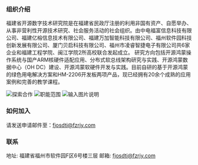 ### 组织介绍
福建省开源数字技术研究院是在福建省民政厅注册的利用非国有资产、自愿举办、从事非营利性开源技术研究、社会服务活动的社会组织。由中电福富信息科技有限公司、福建亿榕信息技术有限公司、福建万加智能科技有限公司、福州软件园科技创新发展有限公司、厦门贝启科技有限公司、福州市凌睿智捷电子有限公司共6家企业和福建工程学院、闽江学院2所高校联合发起成立。
研究方向包括开源鸿蒙操作系统与国产ARM核硬件适配应用、分布式软总线架构研究与实践、开源鸿蒙数据中心（OH DC）建设、开源鸿蒙软硬件开发与实践。目前自研的基于开源鸿蒙的绿色用电解决方案和HM-2206开发板两项产品，现已经拥有20余个成熟的应用案例和完善的教学课程。

![探索合作](https://osdti.obs.cn-east-3.myhuaweicloud.com/image/a5ede08f.webp "探索合作")
![职能范围](https://osdti.obs.cn-east-3.myhuaweicloud.com/image/d0d8dd9f.webp "职能范围")
![输入图片说明](https://osdti.obs.cn-east-3.myhuaweicloud.com/image/d0d8dd9f.webp "自研产品")

### 如何加入
请发送申请邮件至：fjosdti@fzrjy.com


### 联系
地址: 福建省福州市软件园F区6号楼三层
邮箱: fjosdti@fzrjy.com
